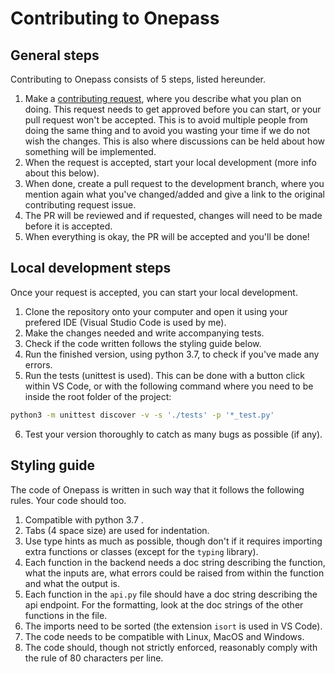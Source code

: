 # Contributing to Onepass
## General steps
Contributing to Onepass consists of 5 steps, listed hereunder. 

1. Make a [contributing request](https://github.com/Casvt/Onepass/issues/new?template=contribute-request.md), where you describe what you plan on doing. This request needs to get approved before you can start, or your pull request won't be accepted. This is to avoid multiple people from doing the same thing and to avoid you wasting your time if we do not wish the changes. This is also where discussions can be held about how something will be implemented.
2. When the request is accepted, start your local development (more info about this below).
3. When done, create a pull request to the development branch, where you mention again what you've changed/added and give a link to the original contributing request issue.
4. The PR will be reviewed and if requested, changes will need to be made before it is accepted. 
5. When everything is okay, the PR will be accepted and you'll be done!

## Local development steps
Once your request is accepted, you can start your local development.

1. Clone the repository onto your computer and open it using your prefered IDE (Visual Studio Code is used by me).
2. Make the changes needed and write accompanying tests.
3. Check if the code written follows the styling guide below.
4. Run the finished version, using python 3.7, to check if you've made any errors.
5. Run the tests (unittest is used). This can be done with a button click within VS Code, or with the following command where you need to be inside the root folder of the project:
```bash
python3 -m unittest discover -v -s './tests' -p '*_test.py'
```
6. Test your version thoroughly to catch as many bugs as possible (if any).

## Styling guide
The code of Onepass is written in such way that it follows the following rules. Your code should too.

1. Compatible with python 3.7 .
2. Tabs (4 space size) are used for indentation.
3. Use type hints as much as possible, though don't if it requires importing extra functions or classes (except for the `typing` library).
4. Each function in the backend needs a doc string describing the function, what the inputs are, what errors could be raised from within the function and what the output is.
5. Each function in the `api.py` file should have a doc string describing the api endpoint. For the formatting, look at the doc strings of the other functions in the file.
6. The imports need to be sorted (the extension `isort` is used in VS Code).
7. The code needs to be compatible with Linux, MacOS and Windows.
8. The code should, though not strictly enforced, reasonably comply with the rule of 80 characters per line.
